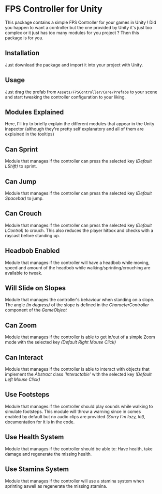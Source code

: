 
# FPS Controller for Unity

This package contains a simple FPS Controller for your games in Unity ! Did you happen to want a controller but the one provided by Unity it's just too complex or it just has too many modules for you project ? Then this package is for you.



## Installation

Just download the package and import it into your project with Unity.
## Usage

Just drag the prefab from ```Assets/FPSController/Core/Prefabs``` to your scene and start tweaking the controller configuration to your liking.


## Modules Explained

Here, I'll try to briefly explain the different modules that appear in the Unity inspector (although they're pretty self explanatory and all of them are explained in the tooltips)

## Can Sprint

Module that manages if the controller can press the selected key _(Default LShift)_ to sprint.

## Can Jump

Module that manages if the controller can press the selected key _(Default Spacebar)_ to jump.

## Can Crouch

Module that manages if the controller can press the selected key _(Default LControl)_ to crouch. This also reduces the player hitbox and checks with a raycast before standing up.

## Headbob Enabled

Module that manages if the controller will have a headbob while moving, speed and amount of the headbob while walking/sprinting/crouching are available to tweak.

## Will Slide on Slopes

Module that manages the controller's behaviour when standing on a slope. The angle _(in degress)_ of the slope is defined in the _CharacterController_ component of the _GameObject_

## Can Zoom

Module that manages if the controller is able to get in/out of a simple Zoom mode with the selected key _(Default Right Mouse Click)_

## Can Interact

Module that manages if the controller is able to interact with objects that implement the _Abstract_ class _'Interactable'_ with the selected key _(Default Left Mouse Click)_

## Use Footsteps

Module that manages if the controller should play sounds while walking to simulate footsteps. This module will throw a warning since in comes enabled by default but no audio clips are provided _(Sorry I'm lazy, lol)_, documentation for it is in the code.

## Use Health System

Module that manages if the controller should be able to: Have health, take damage and regenerate the missing health.

## Use Stamina System

Module that manages if the controller will use a stamina system when sprinting aswell as regenerate the missing stamina.